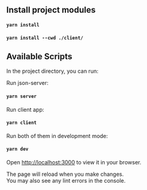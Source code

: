 ## Install project modules

#### `yarn install`
#### `yarn install --cwd ./client/`

## Available Scripts

In the project directory, you can run:

Run json-server: 
#### `yarn server`

Run client app:
#### `yarn client`

Run both of them in development mode:
#### `yarn dev`

Open [http://localhost:3000](http://localhost:3000) to view it in your browser.

The page will reload when you make changes.\
You may also see any lint errors in the console.
